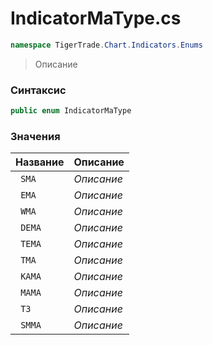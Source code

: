 
# IndicatorMaType.cs
```csharp
namespace TigerTrade.Chart.Indicators.Enums
```



> Описание

### Синтаксис
```csharp
public enum IndicatorMaType
```


### Значения
| Название | Описание |
| --- | --- |
| ` SMA` | *Описание* |
| ` EMA` | *Описание* |
| ` WMA` | *Описание* |
| ` DEMA` | *Описание* |
| ` TEMA` | *Описание* |
| ` TMA` | *Описание* |
| ` KAMA` | *Описание* |
| ` MAMA` | *Описание* |
| ` T3` | *Описание* |
| ` SMMA` | *Описание* |



